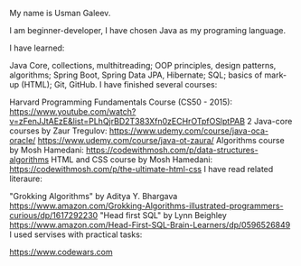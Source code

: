 My name is Usman Galeev.

I am beginner-developer, I have chosen Java as my programing language.

I have learned:

Java Core, collections, multhitreading;
OOP principles, design patterns, algorithms;
Spring Boot, Spring Data JPA, Hibernate;
SQL;
basics of mark-up (HTML);
Git, GitHub.
I have finished several courses:

Harvard Programming Fundamentals Course (CS50 - 2015):
https://www.youtube.com/watch?v=zFenJJtAEzE&list=PLhQjrBD2T383Xfn0zECHrOTpfOSlptPAB
2 Java-core courses by Zaur Tregulov:
https://www.udemy.com/course/java-oca-oracle/
https://www.udemy.com/course/java-ot-zaura/
Algorithms course by Mosh Hamedani:
https://codewithmosh.com/p/data-structures-algorithms
HTML and CSS course by Mosh Hamedani:
https://codewithmosh.com/p/the-ultimate-html-css
I have read related literaure:

"Grokking Algorithms" by Aditya Y. Bhargava
https://www.amazon.com/Grokking-Algorithms-illustrated-programmers-curious/dp/1617292230
"Head first SQL" by Lynn Beighley
https://www.amazon.com/Head-First-SQL-Brain-Learners/dp/0596526849
I used servises with practical tasks:

https://www.codewars.com
